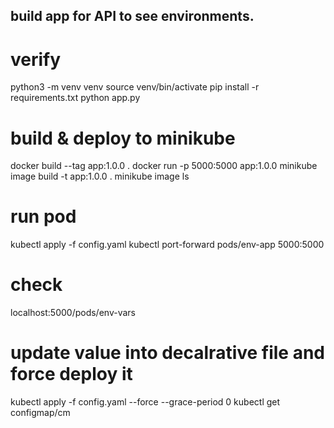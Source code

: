 ## build app for API to see environments.

# verify
python3 -m venv venv
source venv/bin/activate
pip install -r requirements.txt
python app.py

# build & deploy to minikube
docker build --tag app:1.0.0 .
docker run -p 5000:5000 app:1.0.0
minikube image build -t app:1.0.0 .
minikube image ls

# run pod
kubectl apply -f config.yaml
kubectl port-forward pods/env-app 5000:5000

# check 
localhost:5000/pods/env-vars

# update value into decalrative file and force deploy it
kubectl apply -f config.yaml --force --grace-period 0
kubectl get configmap/cm